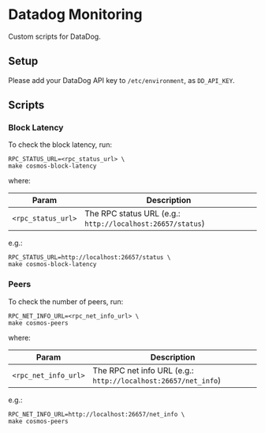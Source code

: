 # Datadog Monitoring

Custom scripts for DataDog.

## Setup

Please add your DataDog API key to `/etc/environment`, as `DD_API_KEY`.

## Scripts

### Block Latency

To check the block latency, run:

```console
RPC_STATUS_URL=<rpc_status_url> \
make cosmos-block-latency
```

where:

| Param              | Description                                                |
|--------------------|------------------------------------------------------------|
| `<rpc_status_url>` | The RPC status URL (e.g.: `http://localhost:26657/status`) |

e.g.:

```console
RPC_STATUS_URL=http://localhost:26657/status \
make cosmos-block-latency
```

### Peers

To check the number of peers, run:

```console
RPC_NET_INFO_URL=<rpc_net_info_url> \
make cosmos-peers
```

where:

| Param                | Description                                                    |
|----------------------|----------------------------------------------------------------|
| `<rpc_net_info_url>` | The RPC net info URL (e.g.: `http://localhost:26657/net_info`) |

e.g.:

```console
RPC_NET_INFO_URL=http://localhost:26657/net_info \
make cosmos-peers
```
